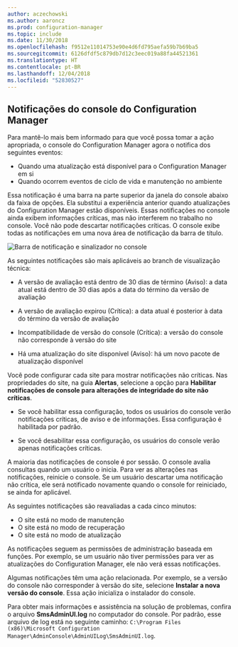 ```yaml
---
author: aczechowski
ms.author: aaroncz
ms.prod: configuration-manager
ms.topic: include
ms.date: 11/30/2018
ms.openlocfilehash: f9512e11014753e90e4d6fd795aefa59b7b69ba5
ms.sourcegitcommit: 6126dfdf5c879db7d12c3eec019a88fa44521361
ms.translationtype: HT
ms.contentlocale: pt-BR
ms.lasthandoff: 12/04/2018
ms.locfileid: "52830527"
---
```

## <a name="bkmk_notify"></a> Notificações do console do Configuration Manager
<!--1318035--> Para mantê-lo mais bem informado para que você possa tomar a ação apropriada, o console do Configuration Manager agora o notifica dos seguintes eventos:
- Quando uma atualização está disponível para o Configuration Manager em si
- Quando ocorrem eventos de ciclo de vida e manutenção no ambiente

Essa notificação é uma barra na parte superior da janela do console abaixo da faixa de opções. Ela substitui a experiência anterior quando atualizações do Configuration Manager estão disponíveis. Essas notificações no console ainda exibem informações críticas, mas não interferem no trabalho no console. Você não pode descartar notificações críticas. O console exibe todas as notificações em uma nova área de notificação da barra de título. 

![Barra de notificação e sinalizador no console](../../media/1318035-notify-eval-version-expired.png)

As seguintes notificações são mais aplicáveis ao branch de visualização técnica:  

- A versão de avaliação está dentro de 30 dias de término (Aviso): a data atual está dentro de 30 dias após a data do término da versão de avaliação  

- A versão de avaliação expirou (Crítica): a data atual é posterior à data do término da versão de avaliação  

- Incompatibilidade de versão do console (Crítica): a versão do console não corresponde à versão do site  

- Há uma atualização do site disponível (Aviso): há um novo pacote de atualização disponível  


Você pode configurar cada site para mostrar notificações não críticas. Nas propriedades do site, na guia **Alertas**, selecione a opção para **Habilitar notificações de console para alterações de integridade do site não críticas**. 

- Se você habilitar essa configuração, todos os usuários do console verão notificações críticas, de aviso e de informações. Essa configuração é habilitada por padrão.  

- Se você desabilitar essa configuração, os usuários do console verão apenas notificações críticas.  

A maioria das notificações de console é por sessão. O console avalia consultas quando um usuário o inicia. Para ver as alterações nas notificações, reinicie o console. Se um usuário descartar uma notificação não crítica, ele será notificado novamente quando o console for reiniciado, se ainda for aplicável. 

As seguintes notificações são reavaliadas a cada cinco minutos:
- O site está no modo de manutenção  
- O site está no modo de recuperação  
- O site está no modo de atualização  

As notificações seguem as permissões de administração baseada em funções. Por exemplo, se um usuário não tiver permissões para ver as atualizações do Configuration Manager, ele não verá essas notificações.

Algumas notificações têm uma ação relacionada. Por exemplo, se a versão do console não corresponder à versão do site, selecione **Instalar a nova versão do console**. Essa ação inicializa o instalador do console. 

Para obter mais informações e assistência na solução de problemas, confira o arquivo **SmsAdminUI.log** no computador do console. Por padrão, esse arquivo de log está no seguinte caminho: `C:\Program Files (x86)\Microsoft Configuration Manager\AdminConsole\AdminUILog\SmsAdminUI.log`.

